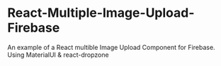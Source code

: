 # React-Multiple-Image-Upload-Firebase
An example of a React multible Image Upload Component for Firebase. Using MaterialUI &amp; react-dropzone
